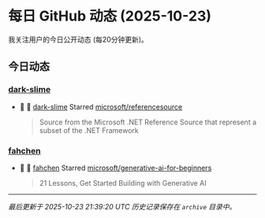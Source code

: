 # 每日 GitHub 动态 (2025-10-23)

我关注用户的今日公开动态 (每20分钟更新)。

## 今日动态

### [dark-slime](https://github.com/dark-slime)
- 🌟 👤 [dark-slime](https://github.com/dark-slime) Starred [microsoft/referencesource](https://github.com/microsoft/referencesource)
  > Source from the Microsoft .NET Reference Source that represent a subset of the .NET Framework

### [fahchen](https://github.com/fahchen)
- 🌟 👤 [fahchen](https://github.com/fahchen) Starred [microsoft/generative-ai-for-beginners](https://github.com/microsoft/generative-ai-for-beginners)
  > 21 Lessons, Get Started Building with Generative AI 


---
*最后更新于 2025-10-23 21:39:20 UTC*
*历史记录保存在 `archive` 目录中。*

